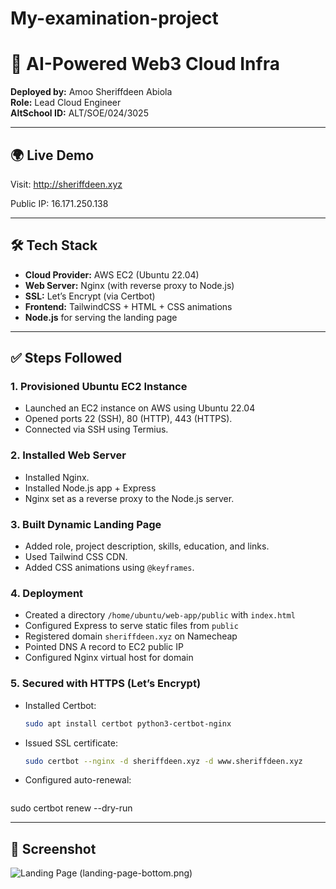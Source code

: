 # My-examination-project
# 🚀 AI-Powered Web3 Cloud Infra

**Deployed by:** Amoo Sheriffdeen Abiola  
**Role:** Lead Cloud Engineer  
**AltSchool ID:** ALT/SOE/024/3025

---

## 🌍 Live Demo

Visit: http://sheriffdeen.xyz

Public IP: 16.171.250.138

---

## 🛠️ Tech Stack

- **Cloud Provider:** AWS EC2 (Ubuntu 22.04)
- **Web Server:** Nginx (with reverse proxy to Node.js)
- **SSL:** Let’s Encrypt (via Certbot)
- **Frontend:** TailwindCSS + HTML + CSS animations
- **Node.js** for serving the landing page

---

## ✅ Steps Followed

### 1. **Provisioned Ubuntu EC2 Instance**

- Launched an EC2 instance on AWS using Ubuntu 22.04
- Opened ports 22 (SSH), 80 (HTTP), 443 (HTTPS).
- Connected via SSH  using Termius.
  
### 2. **Installed Web Server**

- Installed Nginx.
- Installed  Node.js app + Express 
- Nginx set as a reverse proxy to the Node.js server.

### 3. **Built Dynamic Landing Page**
- Added role, project description, skills, education, and links.
- Used Tailwind CSS CDN.
- Added CSS animations using `@keyframes`.

### 4. Deployment

- Created a directory `/home/ubuntu/web-app/public` with `index.html`
- Configured Express to serve static files from `public`
- Registered domain `sheriffdeen.xyz` on Namecheap
- Pointed DNS A record to EC2 public IP
- Configured Nginx virtual host for domain

### 5. **Secured with HTTPS (Let’s Encrypt)**
- Installed Certbot:
  ```bash
  sudo apt install certbot python3-certbot-nginx

- Issued SSL certificate:
   ```bash
  sudo certbot --nginx -d sheriffdeen.xyz -d www.sheriffdeen.xyz
 
-  Configured auto-renewal:
    ```bash
  sudo certbot renew --dry-run


---

## 📸 Screenshot

![Landing Page](landing-page-top.png) (landing-page-bottom.png)
